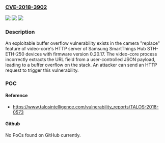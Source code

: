 ### [CVE-2018-3902](https://cve.mitre.org/cgi-bin/cvename.cgi?name=CVE-2018-3902)
![](https://img.shields.io/static/v1?label=Product&message=SmartThings%20Hub%20STH-ETH-250&color=blue)
![](https://img.shields.io/static/v1?label=Version&message=n%2Fa&color=blue)
![](https://img.shields.io/static/v1?label=Vulnerability&message=Classic%20Buffer%20Overflow&color=brighgreen)

### Description

An exploitable buffer overflow vulnerability exists in the camera "replace" feature of video-core's HTTP server of Samsung SmartThings Hub STH-ETH-250 devices with firmware version 0.20.17. The video-core process incorrectly extracts the URL field from a user-controlled JSON payload, leading to a buffer overflow on the stack. An attacker can send an HTTP request to trigger this vulnerability.

### POC

#### Reference
- https://www.talosintelligence.com/vulnerability_reports/TALOS-2018-0573

#### Github
No PoCs found on GitHub currently.

